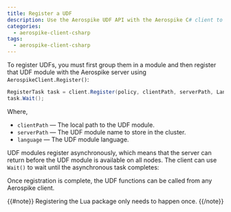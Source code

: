 ```yaml
---
title: Register a UDF
description: Use the Aerospike UDF API with the Aerospike C# client to register UDFs with the Aerospike server. 
categories:
  - aerospike-client-csharp
tags:
  - aerospike-client-csharp
---
```


To register UDFs, you must first group them in a module and then register that UDF module with the Aerospike server using `AerospikeClient.Register()`:

```cs
RegisterTask task = client.Register(policy, clientPath, serverPath, Language.LUA);
task.Wait();
```

Where,


- `clientPath` &mdash; The local path to the UDF module.
- `serverPath` &mdash; The UDF module name to store in the cluster.
- `language` &mdash; The UDF module language.

UDF modules register asynchronously, which means that the server can return before the UDF module is available on all nodes. The client can use `Wait()` to wait until the asynchronous task completes:

Once registration is complete, the UDF functions can be called from any Aerospike client.

{{#note}}
Registering the Lua package only needs to happen once.
{{/note}}


